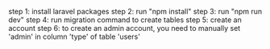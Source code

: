 step 1: install laravel packages
step 2: run "npm install"
step 3: run "npm run dev"
step 4: run migration command to create tables
step 5: create an account
step 6: to create an admin account, you need to manually set 'admin' in column 'type' of table 'users'
